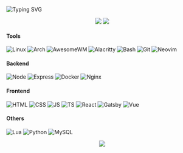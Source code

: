 <p align="left">
  <img src="https://readme-typing-svg.demolab.com?font=Fira+Code&pause=1000&width=435&lines=Hi%2C+I+use+Arch+btw" alt="Typing SVG" />
</p>

<p align="center">
  <!--One of the ways to make responsive themes-->
  <picture>
    <source 
      srcset="https://github-readme-stats.vercel.app/api?username=trimclain&theme=tokyonight&hide=stars&show_icons=true&count_private=true"
      media="(prefers-color-scheme: dark)"
    />
    <source
      srcset="https://github-readme-stats.vercel.app/api?username=trimclain&theme=buefy&hide=stars&show_icons=true&count_private=true"
      media="(prefers-color-scheme: light), (prefers-color-scheme: no-preference)"
    />
    <img src="https://github-readme-stats.vercel.app/api?username=trimclain&hide=stars&show_icons=true&count_private=true"/>
  </picture>
  
  <picture>
    <source 
      srcset="https://github-readme-stats.vercel.app/api/top-langs/?username=trimclain&theme=tokyonight&langs_count=5&layout=compact&card_width=200"
      media="(prefers-color-scheme: dark)"
    />
    <source
      srcset="https://github-readme-stats.vercel.app/api/top-langs/?username=trimclain&theme=buefy&langs_count=5&layout=compact&card_width=200"
      media="(prefers-color-scheme: light), (prefers-color-scheme: no-preference)"
    />
    <img src="https://github-readme-stats.vercel.app/api/top-langs/?username=trimclaint&langs_count=5&layout=compact&card_width=200"/>
  </picture>
</p>

<!-- Find Logos: https://github.com/badges/shields/blob/master/doc/logos.md -->
#### Tools
<p align="left">
  <img alt="Linux" src="https://img.shields.io/badge/linux-515151.svg?&style=for-the-badge&logo=linux&logoColor=white"/>
  <img alt="Arch" src="https://shields.io/badge/arch-1793D1.svg?&style=for-the-badge&logo=archlinux&logoColor=white"/>
  <img alt="AwesomeWM" src="https://img.shields.io/badge/awesome-535D6C.svg?&style=for-the-badge&logo=awesomewm&logoColor=white"/>
  <img alt="Alacritty" src="https://img.shields.io/badge/alacritty-F46D01.svg?&style=for-the-badge&logo=alacritty&logoColor=white"/>
  <img alt="Bash" src="https://img.shields.io/badge/bash-272E35.svg?&style=for-the-badge&logo=gnubash&logoColor=white"/>
  <img alt="Git" src="https://img.shields.io/badge/git-F05032.svg?&style=for-the-badge&logo=git&logoColor=white"/>
  <img alt="Neovim" src="https://img.shields.io/badge/neovim-4E8639.svg?&style=for-the-badge&logo=neovim&logoColor=white"/>
</p>

#### Backend
<p align="left">
  <img alt="Node" src="https://img.shields.io/badge/node-263B27.svg?&style=for-the-badge&logo=nodedotjs&logoColor=white"/>
  <img alt="Express" src="https://img.shields.io/badge/express-2B2B2B.svg?&style=for-the-badge&logo=express&logoColor=white"/>
  <img alt="Docker" src="https://img.shields.io/badge/docker-0db7ed.svg?&style=for-the-badge&logo=docker&logoColor=white"/>
  <img alt="Nginx" src="https://img.shields.io/badge/nginx-009639.svg?&style=for-the-badge&logo=nginx&logoColor=white"/>
</p>

#### Frontend
<p align="left">
  <img alt="HTML" src="https://img.shields.io/badge/html5-E34F26.svg?&style=for-the-badge&logo=html5&logoColor=white"/>
  <img alt="CSS" src="https://img.shields.io/badge/css3-1572B6.svg?&style=for-the-badge&logo=css3&logoColor=white"/></code>
  <img alt="JS" src="https://img.shields.io/badge/javascript-323330.svg?&style=for-the-badge&logo=javascript&logoColor=%23F7DF1E"/>
  <img alt="TS" src="https://img.shields.io/badge/typescript-007ACC.svg?&style=for-the-badge&logo=typescript&logoColor=white"/>
  <img alt="React" src="https://img.shields.io/badge/react-61DAFB?style=for-the-badge&logo=react&logoColor=white"/>
  <img alt="Gatsby" src="https://img.shields.io/badge/gatsby-663399?style=for-the-badge&logo=gatsby&logoColor=white"/>
  <img alt="Vue" src="https://shields.io/badge/vue-47C7A2.svg?&style=for-the-badge&logo=vue.js&logoColor=white"/>
</p>

#### Others
<p align="left">
  <img alt="Lua" src="https://img.shields.io/badge/lua-2C2D72.svg?&style=for-the-badge&logo=lua&logoColor=white"/>
  <img alt="Python" src="https://img.shields.io/badge/python-3776AB.svg?&style=for-the-badge&logo=python&logoColor=white"/>
  <img alt="MySQL" src="https://img.shields.io/badge/mysql-9B6811.svg?&style=for-the-badge&logo=mysql&logoColor=white"/>
</p>

<p align="center">
  <img src="https://github-readme-streak-stats.herokuapp.com?user=trimclain&theme=tokyonight" />
</p>

<!--- TODO: fix colorscheme
<p align="center">
  <img src="https://raw.githubusercontent.com/trimclain/trimclain/output/github-contribution-grid-snake.svg" />
</p>
-->

<!---
- 🔭 I’m currently working on ...
- 🌱 I’m currently learning ...
- 👯 I’m looking to collaborate on ...
- 🤔 I’m looking for help with ...
- 💬 Ask me about ...
- 📫 How to reach me: ...
- 😄 Pronouns: ...
- ⚡ Fun fact: ...
-->
